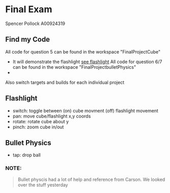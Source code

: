 # Final Exam
Spencer Pollock A00924319

## Find my Code
All code for question 5 can be found in the workspace "FinalProjectCube"
- It will demonstrate the flashlight [see flashlight](#flashlight)
All code for question 6/7 can be found in the workspace "FinalProjectbulletPhysics"
-
Also switch targets and builds for each individual project

## Flashlight
- switch: toggle between (on) cube movment (off) flashlight movement
- pan: move cube/flashlight x,y coords
- rotate: rotate cube about y
- pinch: zoom cube in/out

## Bullet Physics
- tap: drop ball

### NOTE:
> Bullet physcis had a lot of help and reference from Carson. We looked over the stuff yesterday
